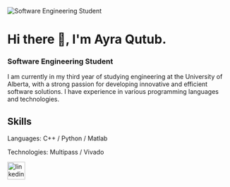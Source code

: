 
![Software Engineering Student](https://i.postimg.cc/N08nCgP8/Black-Technology-Linked-In-Banner.png)
# Hi there 👋, I'm Ayra Qutub.
### Software Engineering Student
I am currently in my third year of studying engineering at the University of Alberta, with a strong passion for developing innovative and efficient software solutions. I have experience in various programming languages and technologies. 

## Skills
Languages: C++ / Python / Matlab 

Technologies: Multipass / Vivado



[<img src='https://cdn.jsdelivr.net/npm/simple-icons@3.0.1/icons/linkedin.svg' alt='linkedin' height='40'>](https://www.linkedin.com/in/www.linkedin.com/in/ayra-qutub/)  






<!--
[![Ayra's GitHub stats](https://github-readme-stats.vercel.app/api?username=ayraqutub)](https://github.com/anuraghazra/github-readme-stats)
**ayraqutub/ayraqutub** is a ✨ _special_ ✨ repository because its `README.md` (this file) appears on your GitHub profile.

Here are some ideas to get you started:

- 🔭 I’m currently working on ...
- 🌱 I’m currently learning ...
- 👯 I’m looking to collaborate on ...
- 🤔 I’m looking for help with ...
- 💬 Ask me about ...
- 📫 How to reach me: ...
- 😄 Pronouns: ...
- ⚡ Fun fact: ...
-->
